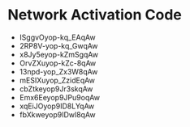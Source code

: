 # Network Activation Code
* ISggvOyop-kq_EAqAw
* 2RP8V-yop-kq_GwqAw
* x8Jy5eyop-kZmSgqAw
* OrvZXuyop-kZc-8qAw
* 13npd-yop_Zx3W8qAw
* mESIXuyop_ZzidEqAw
* cbZtkeyop9Jr3skqAw
* Emx6Eeyop9JPu9oqAw
* xqEiJOyop9ID8LYqAw
* fbXkweyop9IDwl8qAw